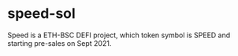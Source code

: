 # speed-sol
Speed is a ETH-BSC DEFI project, which token symbol is SPEED and starting pre-sales on Sept 2021.
